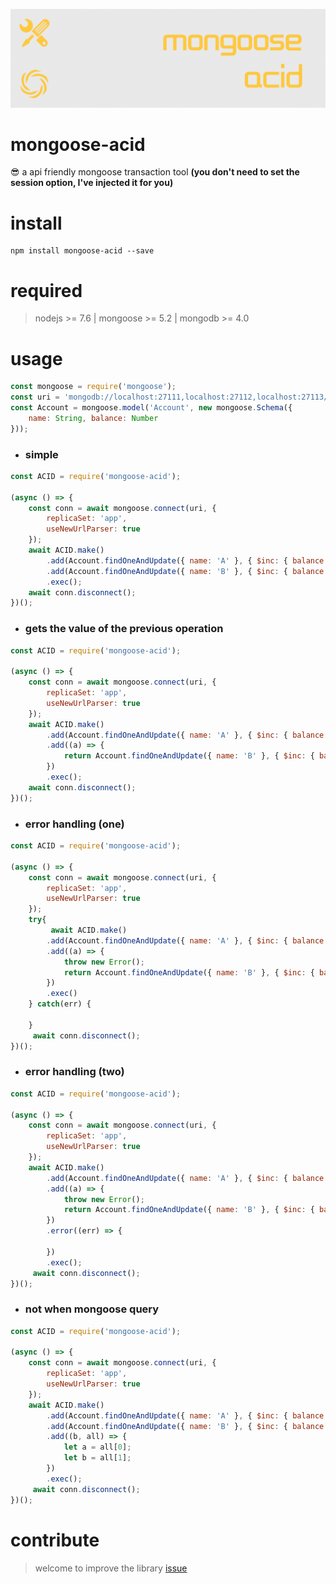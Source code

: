 ![android-sex-http](art/logo.png)

# mongoose-acid
:sunglasses: a api friendly mongoose transaction tool **(you don't need to set the session option, I've injected it for you)**

# install 
```
npm install mongoose-acid --save
```

# required

> nodejs >= 7.6 | mongoose >= 5.2 | mongodb >= 4.0

# usage
```javascript
const mongoose = require('mongoose');
const uri = 'mongodb://localhost:27111,localhost:27112,localhost:27113/test';
const Account = mongoose.model('Account', new mongoose.Schema({
    name: String, balance: Number
}));
```
- ### simple
```javascript
const ACID = require('mongoose-acid');

(async () => {
    const conn = await mongoose.connect(uri, {
        replicaSet: 'app',
        useNewUrlParser: true
    });
    await ACID.make()
        .add(Account.findOneAndUpdate({ name: 'A' }, { $inc: { balance: +5 } }))
        .add(Account.findOneAndUpdate({ name: 'B' }, { $inc: { balance: -5 } }))
        .exec();
    await conn.disconnect();
})();
```

- ### gets the value of the previous operation
```javascript
const ACID = require('mongoose-acid');

(async () => {
    const conn = await mongoose.connect(uri, {
        replicaSet: 'app',
        useNewUrlParser: true
    });
    await ACID.make()
        .add(Account.findOneAndUpdate({ name: 'A' }, { $inc: { balance: +5 } }))
        .add((a) => {
            return Account.findOneAndUpdate({ name: 'B' }, { $inc: { balance: a.balance } })
        })
        .exec();
    await conn.disconnect();
})();
```

- ### error handling (one)
```javascript
const ACID = require('mongoose-acid');

(async () => {
    const conn = await mongoose.connect(uri, {
        replicaSet: 'app',
        useNewUrlParser: true
    });
    try{
         await ACID.make()
        .add(Account.findOneAndUpdate({ name: 'A' }, { $inc: { balance: +5 } }))
        .add((a) => {
            throw new Error();
            return Account.findOneAndUpdate({ name: 'B' }, { $inc: { balance: a.balance } })
        })
        .exec()
    } catch(err) {

    }
     await conn.disconnect();
})();
```

- ### error handling (two)
```javascript
const ACID = require('mongoose-acid');

(async () => {
    const conn = await mongoose.connect(uri, {
        replicaSet: 'app',
        useNewUrlParser: true
    });
    await ACID.make()
        .add(Account.findOneAndUpdate({ name: 'A' }, { $inc: { balance: +5 } }))
        .add((a) => {
            throw new Error();
            return Account.findOneAndUpdate({ name: 'B' }, { $inc: { balance: a.balance } })
        })
        .error((err) => {

        })
        .exec();
     await conn.disconnect();
})();
```

- ### not when mongoose query
```javascript
const ACID = require('mongoose-acid');

(async () => {
    const conn = await mongoose.connect(uri, {
        replicaSet: 'app',
        useNewUrlParser: true
    });
    await ACID.make()
        .add(Account.findOneAndUpdate({ name: 'A' }, { $inc: { balance: +5 } }))
        .add(Account.findOneAndUpdate({ name: 'B' }, { $inc: { balance: -5 } }))
        .add((b, all) => {
            let a = all[0];
            let b = all[1];
        })
        .exec();
     await conn.disconnect();
})();
```

# contribute
> welcome to improve the library [issue](https://github.com/dtboy1995/mongoose-acid/issues)